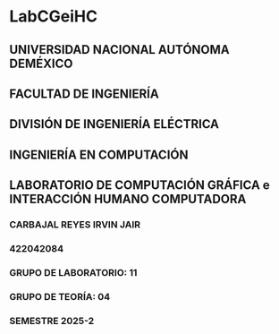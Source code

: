 # LabCGeiHC
## UNIVERSIDAD NACIONAL AUTÓNOMA DEMÉXICO
## FACULTAD DE INGENIERÍA
## DIVISIÓN DE INGENIERÍA ELÉCTRICA
## INGENIERÍA EN COMPUTACIÓN
## LABORATORIO DE COMPUTACIÓN GRÁFICA e INTERACCIÓN HUMANO COMPUTADORA
### CARBAJAL REYES IRVIN JAIR
### 422042084
### GRUPO DE LABORATORIO: 11
### GRUPO DE TEORÍA: 04
### SEMESTRE 2025-2


